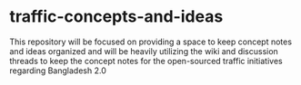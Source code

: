 # traffic-concepts-and-ideas
This repository will be focused on providing a space to keep concept notes and ideas organized and will be heavily utilizing the wiki and discussion threads to keep the concept notes for the open-sourced traffic initiatives regarding Bangladesh 2.0
